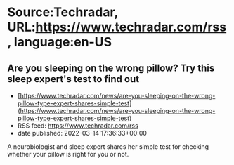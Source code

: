 # Source:Techradar, URL:https://www.techradar.com/rss, language:en-US

## Are you sleeping on the wrong pillow? Try this sleep expert's test to find out
 - [https://www.techradar.com/news/are-you-sleeping-on-the-wrong-pillow-type-expert-shares-simple-test](https://www.techradar.com/news/are-you-sleeping-on-the-wrong-pillow-type-expert-shares-simple-test)
 - RSS feed: https://www.techradar.com/rss
 - date published: 2022-03-14 17:36:33+00:00

A neurobiologist and sleep expert shares her simple test for checking whether your pillow is right for you or not.

